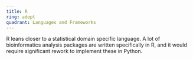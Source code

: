 ```yaml
---
title: R
ring: adopt
quadrant: Languages and Frameworks
---
```


R leans closer to a statistical domain specific language. A lot of bioinformatics analysis packages are written specifically in R, and it would require significant rework to implement these in Python.
